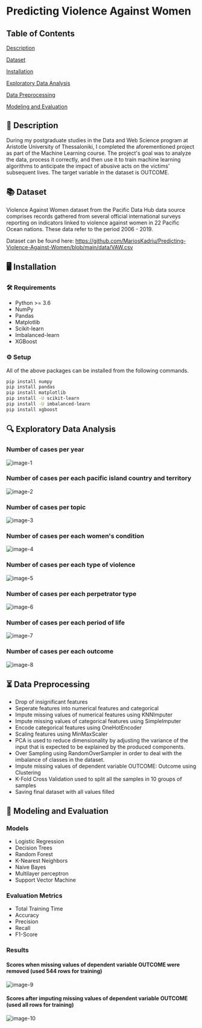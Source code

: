 # Predicting Violence Against Women

## Table of Contents

[Description](https://github.com/MariosKadriu/Predicting-Violence-Against-Women#-description)
 
[Dataset](https://github.com/MariosKadriu/Predicting-Violence-Against-Women#-dataset)

[Installation](https://github.com/MariosKadriu/Predicting-Violence-Against-Women#%EF%B8%8F-installation)

[Exploratory Data Analysis](https://github.com/MariosKadriu/Predicting-Violence-Against-Women#-exploratory-data-analysis)

[Data Preprocessing](https://github.com/MariosKadriu/Predicting-Violence-Against-Women#-data-preprocessing)

[Modeling and Evaluation](https://github.com/MariosKadriu/Predicting-Violence-Against-Women#-modeling-and-evaluation)


## 📝 Description

During my postgraduate studies in the Data and Web Science program at Aristotle University of Thessaloniki, I completed the aforementioned project as part of the Machine Learning course. The project's goal was to analyze the data, process it correctly, and then use it to train machine learning algorithms to anticipate the impact of abusive acts on the victims' subsequent lives. The target variable in the dataset is OUTCOME.

## 📚 Dataset

Violence Against Women dataset from the Pacific Data Hub data source comprises records gathered from several official international surveys reporting on indicators linked to violence against women in 22 Pacific Ocean nations. These data refer to the period 2006 - 2019.

Dataset can be found here: https://github.com/MariosKadriu/Predicting-Violence-Against-Women/blob/main/data/VAW.csv

## 🖥️ Installation

### 🛠️ Requirements
* Python >= 3.6
* NumPy
* Pandas
* Matplotlib
* Scikit-learn
* Imbalanced-learn
* XGBoost

### ⚙️ Setup

All of the above packages can be installed from the following commands.

```bash
pip install numpy
pip install pandas
pip install matplotlib
pip install -U scikit-learn
pip install -U imbalanced-learn
pip install xgboost

```

## 🔍 Exploratory Data Analysis

### Number of cases per year
![image-1](https://user-images.githubusercontent.com/19438003/191947304-d93139ef-a8c4-49b1-9c7e-2c900b5d1b68.png)

### Number of cases per each pacific island country and territory
![image-2](https://user-images.githubusercontent.com/19438003/191947823-7b8adee3-9093-44be-b3bb-3c51b60223ad.png)

### Number of cases per topic
![image-3](https://user-images.githubusercontent.com/19438003/191947909-6edc16a2-a89b-4fc4-9ff1-6e4c756582cf.png)

### Number of cases per each women's condition
![image-4](https://user-images.githubusercontent.com/19438003/191948112-b8427c93-36b0-4e55-8b06-aa6663095401.png)

### Number of cases per each type of violence
![image-5](https://user-images.githubusercontent.com/19438003/191948222-2cc743a2-7955-4c58-9795-703263a60160.png)

### Number of cases per each perpetrator type
![image-6](https://user-images.githubusercontent.com/19438003/191948529-b6c9a817-125c-4453-ab04-9b27bfd4700d.png)

### Number of cases per each period of life
![image-7](https://user-images.githubusercontent.com/19438003/191948913-227fd53a-6fa1-4c5a-a023-3bcdb7d9774c.png)

### Number of cases per each outcome
![image-8](https://user-images.githubusercontent.com/19438003/191949386-b669d138-6865-4cdb-8310-ddfaf6717c6e.png)

## ⏳ Data Preprocessing

* Drop of insignificant features
* Seperate features into numerical features and categorical
* Impute missing values of numerical features using KNNImputer
* Impute missing values of categorical features using SimpleImputer
* Encode categorical features using OneHotEncoder
* Scaling features using MinMaxScaler
* PCA is used to reduce dimensionality by adjusting the variance of the input that is expected to be explained by the produced components.
* Over Sampling using RandomOverSampler in order to deal with the imbalance of classes in the dataset.
* Impute missing values of dependent variable OUTCOME: Outcome using Clustering
* K-Fold Cross Validation used to split all the samples in 10 groups of samples
* Saving final dataset with all values filled

## 🎯 Modeling and Evaluation

### Models

* Logistic Regression
* Decision Trees
* Random Forest
* K-Nearest Neighbors
* Naive Bayes
* Multilayer perceptron
* Support Vector Machine

### Evaluation Metrics

* Total Training Time
* Accuracy
* Precision
* Recall
* F1-Score

### Results

#### Scores when missing values of dependent variable OUTCOME were removed (used 544 rows for training)
![image-9](https://user-images.githubusercontent.com/19438003/191952434-8a30a530-e85e-44ae-b26f-544c6f5e40bb.jpg)

#### Scores after imputing missing values of dependent variable OUTCOME (used all rows for training)
![image-10](https://user-images.githubusercontent.com/19438003/191953168-fda35ec2-6b5f-4c30-83a3-d6d06ae88322.jpg)
